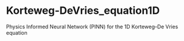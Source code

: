 # Korteweg-DeVries_equation1D
Physics Informed Neural Network (PINN) for the 1D Korteweg–De Vries equation

